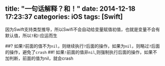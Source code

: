 title: "一句话解释？和！"
date: 2014-12-18 17:23:37
categories: iOS
tags: [Swift]
---
因为Swift支持类型推导，所以Swifi不会自动给变量赋值初值，也就是变量不会有默认值，所以`?`和`!`应运而生
<!--more-->
##?
如果`?`前面的值不为`nil`，则继续执行`?`后面的操作，如果为`nil`，则略过`?`后面的操作，避免了`crash`
##!
如果`!`前面的值非`nil`,则强制执行后面的操作，如果不加判断，前面的值为nil，就会crash
